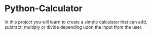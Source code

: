 # Python-Calculator
In this project you will learn to create a simple calculator that can add, subtract, multiply or divide depending upon the input from the user.

